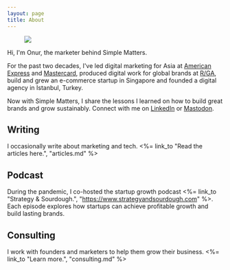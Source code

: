 ```yaml
---
layout: page
title: About
---
```


<figure class="flex justify-center">
  <img src="/images/onur-profile-square.jpg" class="rounded-full w-36 h-36" />
</figure>

Hi, I'm Onur, the marketer behind Simple Matters.

For the past two decades, I've led digital marketing for Asia at [American Express](https://www.americanexpress.com/) and [Mastercard](https://www.mastercard.com), produced digital work for global brands at [R/GA](https://www.rga.com), build and grew an e-commerce startup in Singapore and founded a digital agency in Istanbul, Turkey.

Now with Simple Matters, I share the lessons I learned on how to build great brands and grow sustainably. Connect with me on [LinkedIn](<%= site.metadata.linkedin.url %>) or [Mastodon](<%= site.metadata.mastodon.url %>).

## Writing

I occasionally write about marketing and tech. <%= link_to "Read the articles here.", "articles.md" %>

## Podcast

During the pandemic, I co-hosted the startup growth podcast <%= link_to "Strategy & Sourdough.", "https://www.strategyandsourdough.com" %>. Each episode explores how startups can achieve profitable growth and build lasting brands.

## Consulting

I work with founders and marketers to help them grow their business. <%= link_to "Learn more.", "consulting.md" %>
